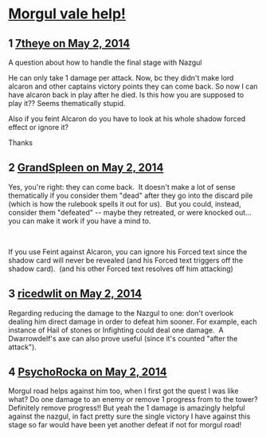 # [Morgul vale help!](https://community.fantasyflightgames.com/topic/105253-morgul-vale-help/)

## 1 [7theye on May 2, 2014](https://community.fantasyflightgames.com/topic/105253-morgul-vale-help/?do=findComment&comment=1069478)

A question about how to handle the final stage with Nazgul

He can only take 1 damage per attack. Now, bc they didn't make lord alcaron and other captains victory points they can come back. So now I can have alcaron back in play after he died. Is this how you are supposed to play it?? Seems thematically stupid.

Also if you feint Alcaron do you have to look at his whole shadow forced effect or ignore it?

Thanks

## 2 [GrandSpleen on May 2, 2014](https://community.fantasyflightgames.com/topic/105253-morgul-vale-help/?do=findComment&comment=1069573)

Yes, you're right: they can come back.  It doesn't make a lot of sense thematically if you consider them "dead" after they go into the discard pile (which is how the rulebook spells it out for us).  But you could, instead, consider them "defeated" -- maybe they retreated, or were knocked out... you can make it work if you have a mind to.

 

If you use Feint against Alcaron, you can ignore his Forced text since the shadow card will never be revealed (and his Forced text triggers off the shadow card).  (and his other Forced text resolves off him attacking)

## 3 [ricedwlit on May 2, 2014](https://community.fantasyflightgames.com/topic/105253-morgul-vale-help/?do=findComment&comment=1069705)

Regarding reducing the damage to the Nazgul to one: don't overlook dealing him direct damage in order to defeat him sooner. For example, each instance of Hail of stones or Infighting could deal one damage.  A Dwarrowdelf's axe can also prove useful (since it's counted "after the attack").

## 4 [PsychoRocka on May 2, 2014](https://community.fantasyflightgames.com/topic/105253-morgul-vale-help/?do=findComment&comment=1069735)

Morgul road helps against him too, when I first got the quest I was like what? Do one damage to an enemy or remove 1 progress from to the tower? Definitely remove progress!! But yeah the 1 damage is amazingly helpful against the nazgul, in fact pretty sure the single victory I have against this stage so far would have been yet another defeat if not for morgul road!

